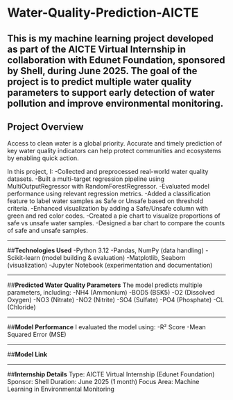 # **Water-Quality-Prediction-AICTE**
This is my machine learning project developed as part of the AICTE Virtual Internship in collaboration with Edunet Foundation, sponsored by Shell, during June 2025. The goal of the project is to predict multiple water quality parameters to support early detection of water pollution and improve environmental monitoring.
---
## **Project Overview**
Access to clean water is a global priority. Accurate and timely prediction of key water quality indicators can help protect communities and ecosystems by enabling quick action.

In this project, I:
-Collected and preprocessed real-world water quality datasets.
-Built a multi-target regression pipeline using MultiOutputRegressor with RandomForestRegressor.
-Evaluated model performance using relevant regression metrics.
-Added a classification feature to label water samples as Safe or Unsafe based on threshold criteria.
-Enhanced visualization by adding a Safe/Unsafe column with green and red color codes.
-Created a pie chart to visualize proportions of safe vs unsafe water samples.
-Designed a bar chart to compare the counts of safe and unsafe samples.

---

##**Technologies Used**
-Python 3.12
-Pandas, NumPy (data handling)
-Scikit-learn (model building & evaluation)
-Matplotlib, Seaborn (visualization)
-Jupyter Notebook (experimentation and documentation)

---

##**Predicted Water Quality Parameters**
The model predicts multiple parameters, including:
-NH4 (Ammonium)
-BOD5 (BSK5)
-O2 (Dissolved Oxygen)
-NO3 (Nitrate)
-NO2 (Nitrite)
-SO4 (Sulfate)
-PO4 (Phosphate)
-CL (Chloride)

---

##**Model Performance**
I evaluated the model using:
-R² Score
-Mean Squared Error (MSE)

----

##**Model Link**


---

##**Internship Details**
Type: AICTE Virtual Internship (Edunet Foundation)
Sponsor: Shell
Duration: June 2025 (1 month)
Focus Area: Machine Learning in Environmental Monitoring

